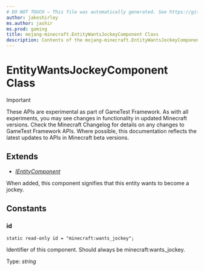 ```yaml
---
# DO NOT TOUCH — This file was automatically generated. See https://github.com/Mojang/MinecraftApiDocsGenerator to modify descriptions, examples, etc.
author: jakeshirley
ms.author: jashir
ms.prod: gaming
title: mojang-minecraft.EntityWantsJockeyComponent Class
description: Contents of the mojang-minecraft.EntityWantsJockeyComponent class.
---
```

# EntityWantsJockeyComponent Class
>[!IMPORTANT]
>These APIs are experimental as part of GameTest Framework. As with all experiments, you may see changes in functionality in updated Minecraft versions. Check the Minecraft Changelog for details on any changes to GameTest Framework APIs. Where possible, this documentation reflects the latest updates to APIs in Minecraft beta versions.

## Extends
- [*IEntityComponent*](IEntityComponent.md)

When added, this component signifies that this entity wants to become a jockey.

## Constants

### **id**
`static read-only id = "minecraft:wants_jockey";`

Identifier of this component. Should always be minecraft:wants_jockey.

Type: *string*
